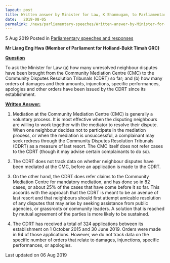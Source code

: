 ```yaml
---
layout: post
title: Written answer by Minister for Law, K Shanmugam, to Parliamentary Question on neighbour disputes
date:   2019-08-05
permalink: /news/parliamentary-speeches/Written-answer-by-Minister-for-Law-K-Shanmugam-to-Parliamentary-Question-on-neighbour-disputes
---
```



5 Aug 2019 Posted in [Parliamentary speeches and responses](/news/parliamentary-speeches)

**Mr Liang Eng Hwa (Member of Parliament for Holland-Bukit Timah GRC)**


**<u>Question</u>**

To ask the Minister for Law (a) how many unresolved neighbour disputes have been brought from the Community Mediation Centre (CMC) to the Community Disputes Resolution Tribunals (CDRT) so far; and (b) how many orders of damages and their amounts, injunctions, specific performances, apologies and other orders have been issued by the CDRT since its establishment.


**<u>Written Answer:</u>**

 
1. Mediation at the Community Mediation Centre (CMC) is generally a voluntary process. It is most effective when the disputing neighbours are willing to work together with the mediator to resolve their dispute. When one neighbour decides not to participate in the mediation process, or when the mediation is unsuccessful, a complainant may seek redress through the Community Disputes Resolution Tribunals (CDRT) as a measure of last resort. The CMC itself does not refer cases to the CDRT (though it may advise certain complainants to do so).
 
2. The CDRT does not track data on whether neighbour disputes have been mediated at the CMC, before an application is made to the CDRT.
 
3. On the other hand, the CDRT does refer claims to the Community Mediation Centre for mandatory mediation, and has done so in 82 cases, or about 25% of the cases that have come before it so far. This accords with the approach that the CDRT is meant to be an avenue of last resort and that neighbours should first attempt amicable resolution of any disputes that may arise by seeking assistance from public agencies, or grassroots or community leaders. A solution that is reached by mutual agreement of the parties is more likely to be sustained.
 
4. The CDRT has received a total of 324 applications between its establishment on 1 October 2015 and 30 June 2019. Orders were made in 94 of those applications.  However, we do not track data on the specific number of orders that relate to damages, injunctions, specific performances, or apologies.


<p class="right-side-updated">Last updated on 06 Aug 2019</p> 
